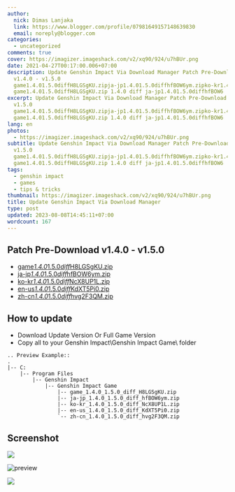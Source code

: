 ```yaml
---
author:
  nick: Dimas Lanjaka
  link: https://www.blogger.com/profile/07981649157148639830
  email: noreply@blogger.com
categories:
  - uncategorized
comments: true
cover: https://imagizer.imageshack.com/v2/xq90/924/u7hBUr.png
date: 2021-04-27T00:17:00.006+07:00
description: Update Genshin Impact Via Download Manager Patch Pre-Download
  v1.4.0 - v1.5.0
  game1.4.01.5.0diffH8LGSgKU.zipja-jp1.4.01.5.0diffhfBOW6ym.zipko-kr1.4.01.5.0diffNcX8UP1L.zipen-us1.4.01.5.0diffKdXT5Pi0.zipzh-cn1.4.01.5.0diffhvg2F3QM.zip
  game1.4.01.5.0diffH8LGSgKU.zip 1.4.0 diff ja-jp1.4.01.5.0diffhfBOW6
excerpt: Update Genshin Impact Via Download Manager Patch Pre-Download v1.4.0 -
  v1.5.0
  game1.4.01.5.0diffH8LGSgKU.zipja-jp1.4.01.5.0diffhfBOW6ym.zipko-kr1.4.01.5.0diffNcX8UP1L.zipen-us1.4.01.5.0diffKdXT5Pi0.zipzh-cn1.4.01.5.0diffhvg2F3QM.zip
  game1.4.01.5.0diffH8LGSgKU.zip 1.4.0 diff ja-jp1.4.01.5.0diffhfBOW6
lang: en
photos:
  - https://imagizer.imageshack.com/v2/xq90/924/u7hBUr.png
subtitle: Update Genshin Impact Via Download Manager Patch Pre-Download v1.4.0 -
  v1.5.0
  game1.4.01.5.0diffH8LGSgKU.zipja-jp1.4.01.5.0diffhfBOW6ym.zipko-kr1.4.01.5.0diffNcX8UP1L.zipen-us1.4.01.5.0diffKdXT5Pi0.zipzh-cn1.4.01.5.0diffhvg2F3QM.zip
  game1.4.01.5.0diffH8LGSgKU.zip 1.4.0 diff ja-jp1.4.01.5.0diffhfBOW6
tags:
  - genshin impact
  - games
  - tips & tricks
thumbnail: https://imagizer.imageshack.com/v2/xq90/924/u7hBUr.png
title: Update Genshin Impact Via Download Manager
type: post
updated: 2023-08-08T14:45:11+07:00
wordcount: 167
---
```


<h2>Patch Pre-Download v1.4.0 - v1.5.0</h2><ul><li><a href="https://autopatchhk.yuanshen.com/client_app/update/hk4e_global/10/game_1.4.0_1.5.0_diff_H8LGSgKU.zip" rel="noopener noreferer nofollow">game<em>1.4.0</em>1.5.0<em>diff</em>H8LGSgKU.zip</a></li><li><a href="https://autopatchhk.yuanshen.com/client_app/update/hk4e_global/10/ja-jp_1.4.0_1.5.0_diff_hfBOW6ym.zip" rel="noopener noreferer nofollow">ja-jp<em>1.4.0</em>1.5.0<em>diff</em>hfBOW6ym.zip</a></li><li><a href="https://autopatchhk.yuanshen.com/client_app/update/hk4e_global/10/ko-kr_1.4.0_1.5.0_diff_NcX8UP1L.zip" rel="noopener noreferer nofollow">ko-kr<em>1.4.0</em>1.5.0<em>diff</em>NcX8UP1L.zip</a></li><li><a href="https://autopatchhk.yuanshen.com/client_app/update/hk4e_global/10/en-us_1.4.0_1.5.0_diff_KdXT5Pi0.zip" rel="noopener noreferer nofollow">en-us<em>1.4.0</em>1.5.0<em>diff</em>KdXT5Pi0.zip</a></li><li><a href="https://autopatchhk.yuanshen.com/client_app/update/hk4e_global/10/zh-cn_1.4.0_1.5.0_diff_hvg2F3QM.zip" rel="noopener noreferer nofollow">zh-cn<em>1.4.0</em>1.5.0<em>diff</em>hvg2F3QM.zip</a></li></ul><h2>How to update</h2><ul><li>Download Update Version Or Full Game Version</li><li>Copy all to your Genshin Impact\Genshin Impact Game\ folder</li></ul><pre><code>.. Preview Example::<br>.<br>|-- C:<br>    |-- Program Files<br>        |-- Genshin Impact<br>            |-- Genshin Impact Game<br>                |-- game_1.4.0_1.5.0_diff_H8LGSgKU.zip<br>                |-- ja-jp_1.4.0_1.5.0_diff_hfBOW6ym.zip<br>                |-- ko-kr_1.4.0_1.5.0_diff_NcX8UP1L.zip<br>                |-- en-us_1.4.0_1.5.0_diff_KdXT5Pi0.zip<br>                `-- zh-cn_1.4.0_1.5.0_diff_hvg2F3QM.zip<br></code></pre><h2>Screenshot</h2><span><a name="more"></a></span><p><img src="https://imagizer.imageshack.com/v2/xq90/924/u7hBUr.png" border="0"></p><p><img src="https://i.imgur.com/zHDw2i0.png" alt="preview"></p><p><img src="https://imagizer.imageshack.com/v2/xq90/924/W7QEZY.png" border="0"></p>